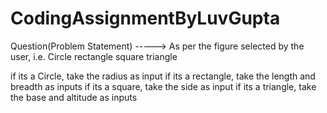 # CodingAssignmentByLuvGupta
 Question(Problem Statement) ----->
As per the figure selected by the user, i.e. 
Circle
rectangle
square
triangle

if its a Circle, take the radius as input
if its a rectangle, take the length and breadth as inputs
if its a square, take the side as input
if its a triangle, take the base and altitude as inputs
